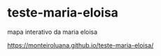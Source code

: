 # teste-maria-eloisa
mapa interativo da maria eloisa

https://monteiroluana.github.io/teste-maria-eloisa/
